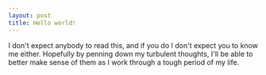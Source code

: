 ```yaml
---
layout: post
title: Hello world!
---
```


I don't expect anybody to read this, and if you do I don't expect you to know me either. Hopefully by penning down my turbulent thoughts, I'll be able to better make sense of them as I work through a tough period of my life.
